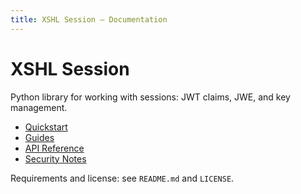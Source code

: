 ```yaml
---
title: XSHL Session — Documentation
---
```


# XSHL Session

Python library for working with sessions: JWT claims, JWE, and key management.

- [Quickstart](quickstart.md)
- [Guides](guides.md)
- [API Reference](api.md)
- [Security Notes](security.md)

Requirements and license: see `README.md` and `LICENSE`.


